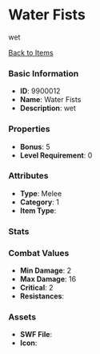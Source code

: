 # Water Fists

wet

[Back to Items](../items.md)

### Basic Information

- **ID**: 9900012
- **Name**: Water Fists
- **Description**: wet

### Properties

- **Bonus**: 5
- **Level Requirement**: 0

### Attributes

- **Type**: Melee
- **Category**: 1
- **Item Type**: 

### Stats


### Combat Values

- **Min Damage**: 2
- **Max Damage**: 16
- **Critical**: 2
- **Resistances**: 

### Assets

- **SWF File**: 
- **Icon**: 

